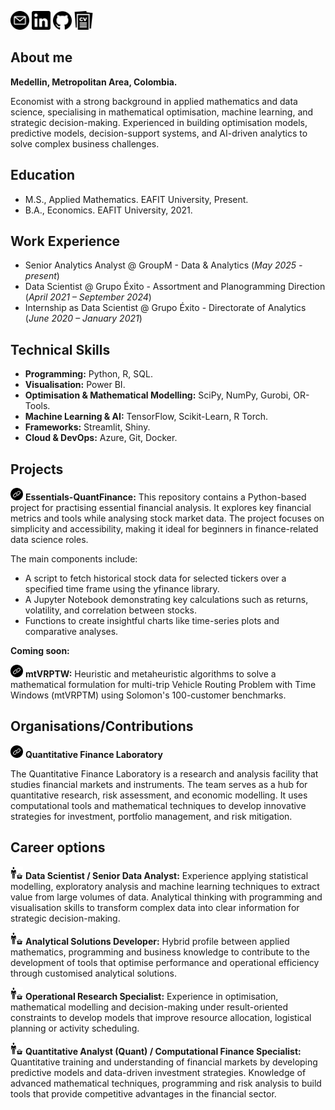 [<img title="Mail" alt="mail" src="/assets/images/email.png" style="width:30px;height:30px;">](mailto:juancamiloolaya83@gmail.com?subject=Test)
[<img title="LinkedIn" alt="linkedin" src="/assets/images/linkedin_black.png" style="width:30px;height:30px;">](https://www.linkedin.com/in/juan-camilo-olaya-monsalve-004771242/)
[<img title="GitHub" alt="github" src="/assets/images/github.png" style="width:30px;height:30px;">](https://github.com/JuanCamiloOlaya)
[<img title="CV" alt="cv" src="/assets/images/cv_logo.png" style="width:30px;height:30px;">](/assets/docs/CV_English.pdf)

## About me
**Medellin, Metropolitan Area, Colombia.**

Economist with a strong background in applied mathematics and data science, specialising in  mathematical  optimisation,  machine  learning,  and  strategic  decision-making. Experienced  in  building  optimisation  models,  predictive  models,  decision-support systems, and AI-driven analytics to solve complex business challenges.

## Education
- M.S., Applied Mathematics. EAFIT University, Present.
- B.A., Economics. EAFIT University, 2021.

## Work Experience
- Senior Analytics Analyst @ GroupM - Data & Analytics (_May 2025 - present_)
- Data Scientist @ Grupo Éxito - Assortment and Planogramming Direction (_April 2021 – September 2024_)
- Internship as Data Scientist @ Grupo Éxito - Directorate of Analytics (_June 2020 – January 2021_)

## Technical Skills
- **Programming:** Python, R, SQL.
- **Visualisation:** Power BI.
- **Optimisation & Mathematical Modelling:** SciPy, NumPy, Gurobi, OR-Tools.
- **Machine Learning & AI:** TensorFlow, Scikit-Learn, R Torch.
- **Frameworks:** Streamlit, Shiny.
- **Cloud & DevOps:** Azure, Git, Docker.

## Projects
[<img title="Link" alt="enlace" src="/assets/images/link_logo.png" style="width:20px;height:20px;">](https://github.com/JuanCamiloOlaya/Essentials-QuantFinance) **Essentials-QuantFinance:** This repository contains a Python-based project for practising essential financial analysis. It explores key financial metrics and tools while analysing stock market data. The project focuses on simplicity and accessibility, making it ideal for beginners in finance-related data science roles.

The main components include:

- A script to fetch historical stock data for selected tickers over a specified time frame using the yfinance library.
- A Jupyter Notebook demonstrating key calculations such as returns, volatility, and correlation between stocks.
- Functions to create insightful charts like time-series plots and comparative analyses.

**Coming soon:**

[<img title="Link" alt="enlace" src="/assets/images/link_logo.png" style="width:20px;height:20px;">]() **mtVRPTW:** Heuristic and metaheuristic algorithms to solve a mathematical formulation for multi-trip Vehicle Routing Problem with Time Windows (mtVRPTM) using Solomon's 100-customer benchmarks.

## Organisations/Contributions
[<img title="Link" alt="enlace" src="/assets/images/link_logo.png" style="width:20px;height:20px;">](https://github.com/QuantitativeFinanceLab) **Quantitative Finance Laboratory**

The Quantitative Finance Laboratory is a research and analysis facility that studies financial markets and instruments. The team serves as a hub for quantitative research, risk assessment, and economic modelling. It uses computational tools and mathematical techniques to develop innovative strategies for investment, portfolio management, and risk mitigation.

## Career options
<img title="Link" alt="enlace" src="/assets/images/job_logo.png" style="width:20px;height:20px;"> **Data Scientist / Senior Data Analyst:** Experience applying statistical modelling, exploratory analysis and machine learning techniques to extract value from large volumes of data. Analytical thinking with programming and visualisation skills to transform complex data into clear information for strategic decision-making.

<img title="Link" alt="enlace" src="/assets/images/job_logo.png" style="width:20px;height:20px;"> **Analytical Solutions Developer:** Hybrid profile between applied mathematics, programming and business knowledge to contribute to the development of tools that optimise performance and operational efficiency through customised analytical solutions.

<img title="Link" alt="enlace" src="/assets/images/job_logo.png" style="width:20px;height:20px;"> **Operational Research Specialist:** Experience in optimisation, mathematical modelling and decision-making under result-oriented constraints to develop models that improve resource allocation, logistical planning or activity scheduling.

<img title="Link" alt="enlace" src="/assets/images/job_logo.png" style="width:20px;height:20px;"> **Quantitative Analyst (Quant) / Computational Finance Specialist:** Quantitative training and understanding of financial markets by developing predictive models and data-driven investment strategies. Knowledge of advanced mathematical techniques, programming and risk analysis to build tools that provide competitive advantages in the financial sector.
